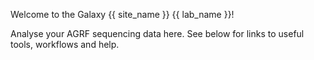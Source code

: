 Welcome to the Galaxy {{ site_name }} {{ lab_name }}!

Analyse your AGRF sequencing data here. See below for links to useful tools, workflows and help. 
